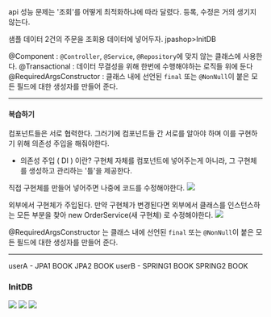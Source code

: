 api 성능 문제는 '조회'를 어떻게 최적화하냐에 따라 달렸다.
등록, 수정은 거의 생기지 않는다.

샘플 데이터 2건의 주문을 조회용 데이터에 넣어두자.
jpashop>InitDB

@Component  : `@Controller`, `@Service`, `@Repository`에 맞지 않는 클래스에 사용한다.
@Transactional  : 데이터 무결성을 위해 한번에 수행해야하는 로직들 위에 둔다
@RequiredArgsConstructor : 클래스 내에 선언된 `final` 또는 `@NonNull`이 붙은 모든 필드에 대한 생성자를 만들어 준다.

---
#### 복습하기
컴포넌트들은 서로 협력한다. 그러기에 컴포넌트들 간 서로를 알아야 하며 이를 구현하기 위해 의존성 주입을 해줘야한다.
- 의존성 주입 ( DI ) 이란?
구현체 자체를 컴포넌트에 넣어주는게 아니라, 그 구현체를 생성하고 관리하는 '틀'을 제공한다.

직접 구현체를 만들어 넣어주면 나중에 코드를 수정해야한다.
![](https://i.imgur.com/MGkHtzz.png)

외부에서 구현체가 주입된다. 만약 구현체가 변경된다면 외부에서 클래스를 인스턴스하는 모든 부분을 찾아 
new OrderService(새 구현체) 로 수정해야한다.
![](https://i.imgur.com/iUCv250.png)

@RequiredArgsConstructor 는 클래스 내에 선언된 `final` 또는 `@NonNull`이 붙은 모든 필드에 대한 생성자를 만들어 준다.

---
userA - JPA1 BOOK JPA2 BOOK
userB - SPRING1 BOOK SPRING2 BOOK
### InitDB
![](https://i.imgur.com/dOVkQK8.png)
![](https://i.imgur.com/cquv4n3.png)
![](https://i.imgur.com/rKEbULj.png)
